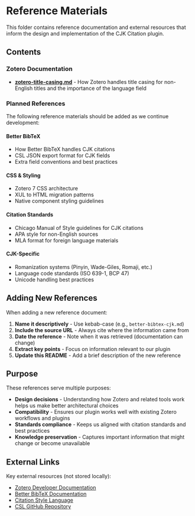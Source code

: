 # Reference Materials

This folder contains reference documentation and external resources that inform the design and implementation of the CJK Citation plugin.

## Contents

### Zotero Documentation

- **[zotero-title-casing.md](./zotero-title-casing.md)** - How Zotero handles title casing for non-English titles and the importance of the language field

### Planned References

The following reference materials should be added as we continue development:

#### Better BibTeX
- How Better BibTeX handles CJK citations
- CSL JSON export format for CJK fields
- Extra field conventions and best practices

#### CSS & Styling
- Zotero 7 CSS architecture
- XUL to HTML migration patterns
- Native component styling guidelines

#### Citation Standards
- Chicago Manual of Style guidelines for CJK citations
- APA style for non-English sources
- MLA format for foreign language materials

#### CJK-Specific
- Romanization systems (Pinyin, Wade-Giles, Romaji, etc.)
- Language code standards (ISO 639-1, BCP 47)
- Unicode handling best practices

## Adding New References

When adding a new reference document:

1. **Name it descriptively** - Use kebab-case (e.g., `better-bibtex-cjk.md`)
2. **Include the source URL** - Always cite where the information came from
3. **Date the reference** - Note when it was retrieved (documentation can change)
4. **Extract key points** - Focus on information relevant to our plugin
5. **Update this README** - Add a brief description of the new reference

## Purpose

These references serve multiple purposes:

- **Design decisions** - Understanding how Zotero and related tools work helps us make better architectural choices
- **Compatibility** - Ensures our plugin works well with existing Zotero workflows and plugins
- **Standards compliance** - Keeps us aligned with citation standards and best practices
- **Knowledge preservation** - Captures important information that might change or become unavailable

## External Links

Key external resources (not stored locally):

- [Zotero Developer Documentation](https://www.zotero.org/support/dev/zotero_7_for_developers)
- [Better BibTeX Documentation](https://retorque.re/zotero-better-bibtex/)
- [Citation Style Language](https://citationstyles.org/)
- [CSL GitHub Repository](https://github.com/citation-style-language)
